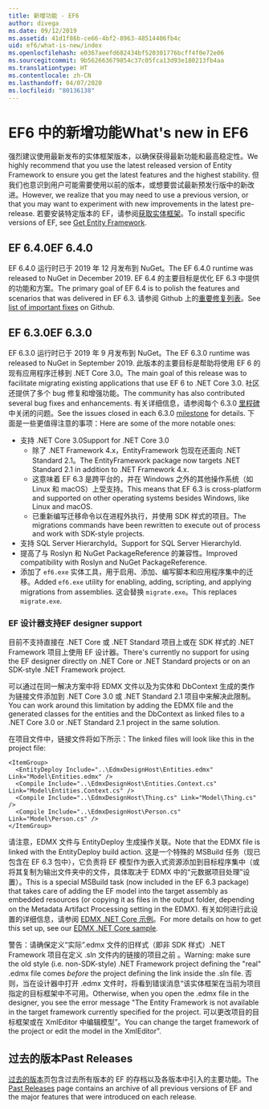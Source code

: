 ```yaml
---
title: 新增功能 - EF6
author: divega
ms.date: 09/12/2019
ms.assetid: 41d1f86b-ce66-4bf2-8963-48514406fb4c
uid: ef6/what-is-new/index
ms.openlocfilehash: e0367aeefd682434bf520301776bcff4f0e72e06
ms.sourcegitcommit: 9b562663679854c37c05fca13d93e180213fb4aa
ms.translationtype: HT
ms.contentlocale: zh-CN
ms.lasthandoff: 04/07/2020
ms.locfileid: "80136138"
---
```

# <a name="whats-new-in-ef6"></a><span data-ttu-id="88214-102">EF6 中的新增功能</span><span class="sxs-lookup"><span data-stu-id="88214-102">What's new in EF6</span></span>

<span data-ttu-id="88214-103">强烈建议使用最新发布的实体框架版本，以确保获得最新功能和最高稳定性。</span><span class="sxs-lookup"><span data-stu-id="88214-103">We highly recommend that you use the latest released version of Entity Framework to ensure you get the latest features and the highest stability.</span></span>
<span data-ttu-id="88214-104">但我们也意识到用户可能需要使用以前的版本，或想要尝试最新预发行版中的新改进。</span><span class="sxs-lookup"><span data-stu-id="88214-104">However, we realize that you may need to use a previous version, or that you may want to experiment with new improvements in the latest pre-release.</span></span>
<span data-ttu-id="88214-105">若要安装特定版本的 EF，请参阅[获取实体框架](~/ef6/fundamentals/install.md)。</span><span class="sxs-lookup"><span data-stu-id="88214-105">To install specific versions of EF, see [Get Entity Framework](~/ef6/fundamentals/install.md).</span></span>

## <a name="ef-640"></a><span data-ttu-id="88214-106">EF 6.4.0</span><span class="sxs-lookup"><span data-stu-id="88214-106">EF 6.4.0</span></span>

<span data-ttu-id="88214-107">EF 6.4.0 运行时已于 2019 年 12 月发布到 NuGet。</span><span class="sxs-lookup"><span data-stu-id="88214-107">The EF 6.4.0 runtime was released to NuGet in December  2019.</span></span> <span data-ttu-id="88214-108">EF 6.4 的主要目标是优化 EF 6.3 中提供的功能和方案。</span><span class="sxs-lookup"><span data-stu-id="88214-108">The primary goal of EF 6.4 is to polish the features and scenarios that was delivered in EF 6.3.</span></span> <span data-ttu-id="88214-109">请参阅 Github 上的[重要修复列表](https://github.com/dotnet/ef6/milestone/14?closed=1)。</span><span class="sxs-lookup"><span data-stu-id="88214-109">See [list of important fixes](https://github.com/dotnet/ef6/milestone/14?closed=1) on Github.</span></span>

## <a name="ef-630"></a><span data-ttu-id="88214-110">EF 6.3.0</span><span class="sxs-lookup"><span data-stu-id="88214-110">EF 6.3.0</span></span>

<span data-ttu-id="88214-111">EF 6.3.0 运行时已于 2019 年 9 月发布到 NuGet。</span><span class="sxs-lookup"><span data-stu-id="88214-111">The EF 6.3.0 runtime was released to NuGet in September 2019.</span></span> <span data-ttu-id="88214-112">此版本的主要目标是帮助将使用 EF 6 的现有应用程序迁移到 .NET Core 3.0。</span><span class="sxs-lookup"><span data-stu-id="88214-112">The main goal of this release was to facilitate migrating existing applications that use EF 6 to .NET Core 3.0.</span></span> <span data-ttu-id="88214-113">社区还提供了多个 bug 修复和增强功能。</span><span class="sxs-lookup"><span data-stu-id="88214-113">The community has also contributed several bug fixes and enhancements.</span></span> <span data-ttu-id="88214-114">有关详细信息，请参阅每个 6.3.0 [里程碑](https://github.com/aspnet/EntityFramework6/milestones?state=closed)中关闭的问题。</span><span class="sxs-lookup"><span data-stu-id="88214-114">See the issues closed in each 6.3.0 [milestone](https://github.com/aspnet/EntityFramework6/milestones?state=closed) for details.</span></span> <span data-ttu-id="88214-115">下面是一些更值得注意的事项：</span><span class="sxs-lookup"><span data-stu-id="88214-115">Here are some of the more notable ones:</span></span>

- <span data-ttu-id="88214-116">支持 .NET Core 3.0</span><span class="sxs-lookup"><span data-stu-id="88214-116">Support for .NET Core 3.0</span></span>
  - <span data-ttu-id="88214-117">除了 .NET Framework 4.x，EntityFramework 包现在还面向 .NET Standard 2.1。</span><span class="sxs-lookup"><span data-stu-id="88214-117">The EntityFramework package now targets .NET Standard 2.1 in addition to .NET Framework 4.x.</span></span>
  - <span data-ttu-id="88214-118">这意味着 EF 6.3 是跨平台的，并在 Windows 之外的其他操作系统（如 Linux 和 macOS）上受支持。</span><span class="sxs-lookup"><span data-stu-id="88214-118">This means that EF 6.3 is cross-platform and supported on other operating systems besides Windows, like Linux and macOS.</span></span>
  - <span data-ttu-id="88214-119">已重新编写迁移命令以在进程外执行，并使用 SDK 样式的项目。</span><span class="sxs-lookup"><span data-stu-id="88214-119">The migrations commands have been rewritten to execute out of process and work with SDK-style projects.</span></span>
- <span data-ttu-id="88214-120">支持 SQL Server HierarchyId。</span><span class="sxs-lookup"><span data-stu-id="88214-120">Support for SQL Server HierarchyId.</span></span>
- <span data-ttu-id="88214-121">提高了与 Roslyn 和 NuGet PackageReference 的兼容性。</span><span class="sxs-lookup"><span data-stu-id="88214-121">Improved compatibility with Roslyn and NuGet PackageReference.</span></span>
- <span data-ttu-id="88214-122">添加了 `ef6.exe` 实体工具，用于启用、添加、编写脚本和应用程序集中的迁移。</span><span class="sxs-lookup"><span data-stu-id="88214-122">Added `ef6.exe` utility for enabling, adding, scripting, and applying migrations from assemblies.</span></span> <span data-ttu-id="88214-123">这会替换 `migrate.exe`。</span><span class="sxs-lookup"><span data-stu-id="88214-123">This replaces `migrate.exe`.</span></span>

### <a name="ef-designer-support"></a><span data-ttu-id="88214-124">EF 设计器支持</span><span class="sxs-lookup"><span data-stu-id="88214-124">EF designer support</span></span>

<span data-ttu-id="88214-125">目前不支持直接在 .NET Core 或 .NET Standard 项目上或在 SDK 样式的 .NET Framework 项目上使用 EF 设计器。</span><span class="sxs-lookup"><span data-stu-id="88214-125">There's currently no support for using the EF designer directly on .NET Core or .NET Standard projects or on an SDK-style .NET Framework project.</span></span> 

<span data-ttu-id="88214-126">可以通过在同一解决方案中将 EDMX 文件以及为实体和 DbContext 生成的类作为链接文件添加到 .NET Core 3.0 或 .NET Standard 2.1 项目中来解决此限制。</span><span class="sxs-lookup"><span data-stu-id="88214-126">You can work around this limitation by adding the EDMX file and the generated classes for the entities and the DbContext as linked files to a .NET Core 3.0 or .NET Standard 2.1 project in the same solution.</span></span>

<span data-ttu-id="88214-127">在项目文件中，链接文件将如下所示：</span><span class="sxs-lookup"><span data-stu-id="88214-127">The linked files will look like this in the project file:</span></span>

``` csproj 
<ItemGroup>
  <EntityDeploy Include="..\EdmxDesignHost\Entities.edmx" Link="Model\Entities.edmx" />
  <Compile Include="..\EdmxDesignHost\Entities.Context.cs" Link="Model\Entities.Context.cs" />
  <Compile Include="..\EdmxDesignHost\Thing.cs" Link="Model\Thing.cs" />
  <Compile Include="..\EdmxDesignHost\Person.cs" Link="Model\Person.cs" />
</ItemGroup>
```

<span data-ttu-id="88214-128">请注意，EDMX 文件与 EntityDeploy 生成操作关联。</span><span class="sxs-lookup"><span data-stu-id="88214-128">Note that the EDMX file is linked with the EntityDeploy build action.</span></span> <span data-ttu-id="88214-129">这是一个特殊的 MSBuild 任务（现已包含在 EF 6.3 包中），它负责将 EF 模型作为嵌入式资源添加到目标程序集中（或将其复制为输出文件夹中的文件，具体取决于 EDMX 中的“元数据项目处理”设置）。</span><span class="sxs-lookup"><span data-stu-id="88214-129">This is a special MSBuild task (now included in the EF 6.3 package) that takes care of adding the EF model into the target assembly as embedded resources (or copying it as files in the output folder, depending on the Metadata Artifact Processing setting in the EDMX).</span></span> <span data-ttu-id="88214-130">有关如何进行此设置的详细信息，请参阅 [EDMX .NET Core 示例](https://aka.ms/EdmxDotNetCoreSample)。</span><span class="sxs-lookup"><span data-stu-id="88214-130">For more details on how to get this set up, see our [EDMX .NET Core sample](https://aka.ms/EdmxDotNetCoreSample).</span></span>

<span data-ttu-id="88214-131">警告：请确保定义“实际”.edmx 文件的旧样式（即非 SDK 样式）.NET Framework 项目在定义 .sln 文件内的链接的项目之前  。</span><span class="sxs-lookup"><span data-stu-id="88214-131">Warning: make sure the old style (i.e. non-SDK-style) .NET Framework project defining the "real" .edmx file comes _before_ the project defining the link inside the .sln file.</span></span> <span data-ttu-id="88214-132">否则，当在设计器中打开 .edmx 文件时，将看到错误消息“该实体框架在当前为项目指定的目标框架中不可用。</span><span class="sxs-lookup"><span data-stu-id="88214-132">Otherwise, when you open the .edmx file in the designer, you see the error message "The Entity Framework is not available in the target framework currently specified for the project.</span></span> <span data-ttu-id="88214-133">可以更改项目的目标框架或在 XmlEditor 中编辑模型”。</span><span class="sxs-lookup"><span data-stu-id="88214-133">You can change the target framework of the project or edit the model in the XmlEditor".</span></span>

## <a name="past-releases"></a><span data-ttu-id="88214-134">过去的版本</span><span class="sxs-lookup"><span data-stu-id="88214-134">Past Releases</span></span>

<span data-ttu-id="88214-135">[过去的版本](past-releases.md)页包含过去所有版本的 EF 的存档以及各版本中引入的主要功能。</span><span class="sxs-lookup"><span data-stu-id="88214-135">The [Past Releases](past-releases.md) page contains an archive of all previous versions of EF and the major features that were introduced on each release.</span></span>
